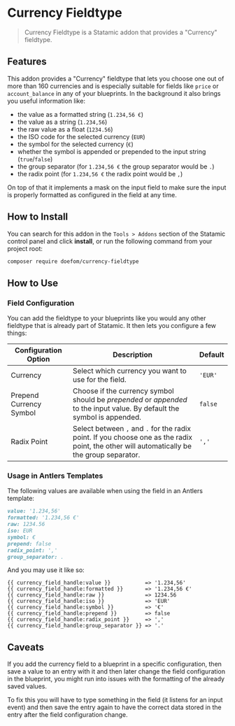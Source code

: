 # Currency Fieldtype

> Currency Fieldtype is a Statamic addon that provides a "Currency" fieldtype.

## Features

This addon provides a "Currency" fieldtype that lets you choose one out of more than 160 currencies and is especially
suitable for fields like `price` or `account_balance` in any of your blueprints. In the background it also brings you
useful information like:

- the value as a formatted string (`1.234,56 €`)
- the value as a string (`1.234,56`)
- the raw value as a float (`1234.56`)
- the ISO code for the selected currency (`EUR`)
- the symbol for the selected currency (`€`)
- whether the symbol is appended or prepended to the input string (`true`/`false`)
- the group separator (for `1.234,56 €` the group separator would be `.`)
- the radix point (for `1.234,56 €` the radix point would be `,`)

On top of that it implements a mask on the input field to make sure the input is properly formatted as configured in the
field at any time.

## How to Install

You can search for this addon in the `Tools > Addons` section of the Statamic control panel and click **install**, or
run the following command from your project root:

``` bash
composer require doefom/currency-fieldtype
```

## How to Use

### Field Configuration

You can add the fieldtype to your blueprints like you would any other fieldtype that is already part of Statamic. It
then lets you configure a few things:

| Configuration Option    | Description                                                                                                                                | Default |
|-------------------------|--------------------------------------------------------------------------------------------------------------------------------------------|---------|
| Currency                | Select which currency you want to use for the field.                                                                                       | `'EUR'` |
| Prepend Currency Symbol | Choose if the currency symbol should be _prepended_ or _appended_ to the input value. By default the symbol is appended.                   | `false` |
| Radix Point             | Select between `,` and `.` for the radix point. If you choose one as the radix point, the other will automatically be the group separator. | `','`   |

### Usage in Antlers Templates

The following values are available when using the field in an Antlers template:

```markdown
value: '1.234,56'
formatted: '1.234,56 €'
raw: 1234.56
iso: EUR
symbol: €
prepend: false
radix_point: ','
group_separator: .
```

And you may use it like so:

```text
{{ currency_field_handle:value }}           => '1.234,56'
{{ currency_field_handle:formatted }}       => '1.234,56 €'
{{ currency_field_handle:raw }}             => 1234.56
{{ currency_field_handle:iso }}             => 'EUR'
{{ currency_field_handle:symbol }}          => '€'
{{ currency_field_handle:prepend }}         => false
{{ currency_field_handle:radix_point }}     => ','
{{ currency_field_handle:group_separator }} => '.'
```

## Caveats

If you add the currency field to a blueprint in a specific configuration, then save a value to an entry with it and then
later change the field configuration in the blueprint, you might run into issues with the formatting of the already
saved values.

To fix this you will have to type something in the field (it listens for an input event) and then save the entry again
to have the correct data stored in the entry after the field configuration change.
